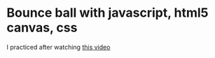 # Bounce ball with javascript, html5 canvas, css

I practiced after watching [this video](https://www.youtube.com/watch?v=sLCiI6d5vTM&t=114s)

